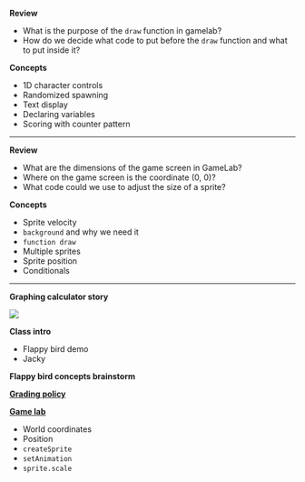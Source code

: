 **Review**

- What is the purpose of the `draw` function in gamelab?
- How do we decide what code to put before the `draw` function and what to put inside it?

**Concepts**

- 1D character controls
- Randomized spawning
- Text display
- Declaring variables
- Scoring with counter pattern

---

**Review**

- What are the dimensions of the game screen in GameLab?
- Where on the game screen is the coordinate (0, 0)?
- What code could we use to adjust the size of a sprite?

**Concepts**

- Sprite velocity
- `background` and why we need it
- `function draw`
- Multiple sprites
- Sprite position
- Conditionals

---

**Graphing calculator story**
  
![](nametag/calculator.jpg)

**Class intro**

- Flappy bird demo
- Jacky

**Flappy bird concepts brainstorm**

[**Grading policy**](../shared/grading.md)

[**Game lab**](https://studio.code.org/projects/gamelab/new)

- World coordinates
- Position
- `createSprite`
- `setAnimation`
- `sprite.scale`
